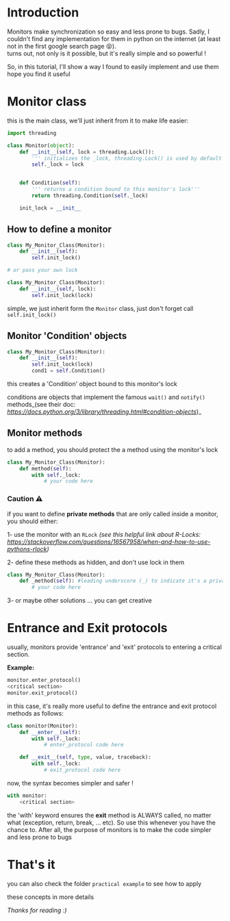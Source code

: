 # Introduction

Monitors make synchronization so easy and less prone to bugs. Sadly, I couldn't find any implementation for them in python on the internet (at least not in the first google search page 😝).  
turns out, not only is it possible, but it's really simple and so powerful !  
  
So, in this tutorial, I'll show a way I found to easily implement and use them  
hope you find it useful

# Monitor class

this is the main class, we'll just inherit from it to make life easier:

```python
import threading

class Monitor(object):
    def __init__(self, lock = threading.Lock()):
        ''' initializes the _lock, threading.Lock() is used by default '''
        self._lock = lock


    def Condition(self):
        ''' returns a condition bound to this monitor's lock'''
        return threading.Condition(self._lock)

    init_lock = __init__
```

## How to define a monitor

```python
class My_Monitor_Class(Monitor):
    def __init__(self):
        self.init_lock()

# or pass your own lock

class My_Monitor_Class(Monitor):
    def __init__(self, lock):
        self.init_lock(lock)
```

simple, we just inherit form the `Monitor` class, just don't forget call `self.init_lock()`

## Monitor 'Condition' objects

```python
class My_Monitor_Class(Monitor):
    def __init__(self):
        self.init_lock(lock)
        cond1 = self.Condition()
```

this creates a 'Condition' object bound to this monitor's lock

conditions are objects that implement the famous `wait()` and `notify()` methods_(see their doc: _<https://docs.python.org/3/library/threading.html#condition-objects>_)_

## Monitor methods

to add a method, you should protect the a method using the monitor's lock

```python
class My_Monitor_Class(Monitor):
    def method(self):
        with self._lock:
            # your code here
```

### Caution ⚠

if you want to define **private methods** that are only called inside a monitor, you should either:

1- use the monitor with an `RLock` _(see this helpful link about R-Locks: _<https://stackoverflow.com/questions/16567958/when-and-how-to-use-pythons-rlock>_)_

2- define these methods as hidden, and don't use lock in them

```python
class My_Monitor_Class(Monitor):
    def _method(self): #leading underscore (_) to indicate it's a private method
        # your code here
```

3- or maybe other solutions … you can get creative

# Entrance and Exit protocols

usually, monitors provide 'entrance' and 'exit' protocols to entering a critical section.

**Example:**

```python
monitor.enter_protocol()
<critical section>
monitor.exit_protocol()
```

in this case, it's really more useful to define the entrance and exit protocol methods as follows:

```python
class monitor(Monitor):
    def __enter__(self):
        with self._lock:
            # enter_protocol code here

    def __exit__(self, type, value, traceback):
        with self._lock:
            # exit_protocol code here
```

now, the syntax becomes simpler and safer !

```python
with monitor:
    <critical section>
```

the 'with' keyword ensures the **exit** method is ALWAYS called, no matter what (exception, return, break, … etc). So use this whenever you have the chance to. After all, the purpose of monitors is to make the code simpler and less prone to bugs

# That's it

you can also check the folder `practical example` to see how to apply

these concepts in more details

_Thanks for reading :)_

